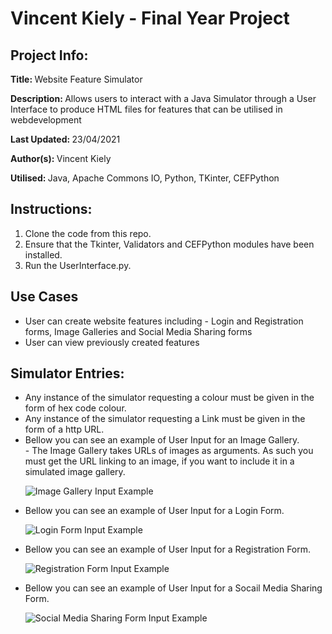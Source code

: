 # Vincent Kiely - Final Year Project

<h2>Project Info:</h2>
<p><b>Title: </b>Website Feature Simulator</p>
<p><b>Description: </b>Allows users to interact with a Java Simulator through a User Interface to produce HTML files for features that can be utilised in webdevelopment</p>
<p><b>Last Updated: </b>23/04/2021</p>
<p><b>Author(s): </b>Vincent Kiely</p>
<p><b>Utilised: </b>Java, Apache Commons IO, Python, TKinter, CEFPython</p>

<h2>Instructions:</h2>
<ol>
<li>Clone the code from this repo.</li>
<li>Ensure that the Tkinter, Validators and CEFPython modules have been installed.</li>
<li>Run the UserInterface.py.</li>
</ol>

<h2>Use Cases</h2>
<ul>
<li>User can create website features including - Login and Registration forms, Image Galleries and Social Media Sharing forms</li>
<li>User can view previously created features</li>
</ul>

<h2>Simulator Entries:</h2>
<ul>
<li>Any instance of the simulator requesting a colour must be given in the form of hex code colour.</li>
<li>Any instance of the simulator requesting a Link must be given in the form of a http URL.</li>
<li>Bellow you can see an example of User Input for an Image Gallery.</li>
 - The Image Gallery takes URLs of images as arguments. As such you must get the URL linking to an image, if you want to include it in a simulated image gallery.

![Image Gallery Input Example](https://i.imgur.com/NA0wLWG.png)

<li>Bellow you can see an example of User Input for a Login Form.</li>

![Login Form Input Example](https://i.imgur.com/rVYytgt.png)

<li>Bellow you can see an example of User Input for a Registration Form.</li>

![Registration Form Input Example](https://i.imgur.com/kmKXWGi.png)

<li>Bellow you can see an example of User Input for a Socail Media Sharing Form.</li>

![Social Media Sharing Form Input Example](https://i.imgur.com/cGQoWiv.png)
</ul>
